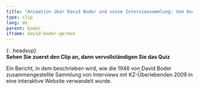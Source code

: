 ```yaml
---
title: "Animation über David Boder und seine Interviewsammlung: Vom Analogen zum Digitalen"
type: clip
lang: de
parent: boder
iframe: david-boder-german
---
```


{: .headsup}                            
**Sehen Sie zuerst den Clip an, dann vervollständigen Sie das Quiz**

Ein Bericht, in dem beschrieben wird, wie die 1946 von David Boder zusammengestellte Sammlung von Interviews mit KZ-Überlebenden 2009 in eine interaktive Website verwandelt wurde.

<!-- more -->
